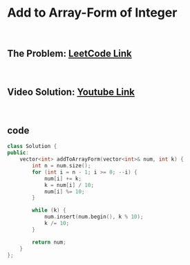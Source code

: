 # Add to Array-Form of Integer

<br>

## The Problem: [LeetCode Link](https://leetcode.com/problems/add-to-array-form-of-integer/)

<br>

## Video Solution: [Youtube Link](https://youtu.be/Xj3bzE7wcLo)

<br>

## code

```cpp
class Solution {
public:
    vector<int> addToArrayForm(vector<int>& num, int k) {
        int n = num.size();
        for (int i = n - 1; i >= 0; --i) {
            num[i] += k;
            k = num[i] / 10;
            num[i] %= 10; 
        }

        while (k) {
            num.insert(num.begin(), k % 10);
            k /= 10;
        }

        return num;
    }
};
```
